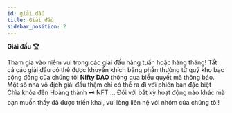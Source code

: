 ```yaml
---
id: giải đấu
title: Giải đấu
sidebar_position: 2
---
```


**Giải đấu 🏆**

Tham gia vào niềm vui trong các giải đấu hàng tuần hoặc hàng tháng! Tất cả các giải đấu có thể được khuyến khích bằng phần thưởng từ quỹ kho bạc cộng đồng của chúng tôi **Nifty DAO** thông qua biểu quyết mã thông báo. Một số nhà vô địch giải đấu thậm chí có thể ra đi với phiên bản đặc biệt Chìa khóa đến Hoàng thành 🗝️ NFT ... Đối với bất kỳ hoạt động nào khác mà bạn muốn thấy đã được triển khai, vui lòng liên hệ với nhóm của chúng tôi!
